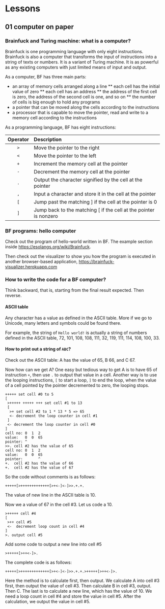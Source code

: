 # Lessons

## 01 computer on paper

### Brainfuck and Turing machine: what is a computer?

Brainfuck is one programming language with only eight instructions. Brainfuck is also a computer that transforms the input of instructions into a string of texts or numbers. It is a variant of Turing machine. It is as powerful as any existing computers with just limited means of input and output.

As a computer, BF has three main parts:
* an array of memory cells arranged along a line
** each cell has the initial value of zero
** each cell has an address 
** the address of the first cell is zero, the address of the second cell is one, and so on
** the number of cells is big enough to hold any programs
* a pointer that can be moved along the cells according to the instructions
* a processor that is capable to move the pointer, read and write to a memory cell according to the instructions

As a programming language, BF has eight instructions:

| Operator | Description |
| :-------: | :---------- |
| ```>``` | Move the pointer to the right |
| ```<``` | Move the pointer to the left |
| ```+``` | Increment the memory cell at the pointer |
| ```-``` | Decrement the memory cell at the pointer |
| ```.``` | Output the character signified by the cell at the pointer |
| ```,``` | Input a character and store it in the cell at the pointer |
| ```[``` | Jump past the matching ] if the cell at the pointer is 0 |
| ```]``` | Jump back to the matching [ if the cell at the pointer is nonzero |

### BF programs: hello computer

Check out the program of hello-world written in BF. The example section inside https://esolangs.org/wiki/Brainfuck.

Then check out the visualizer to show you how the program is executed in another browser-based application, https://brainfuck-visualizer.herokuapp.com

### How to write the code for a BF computer?

Think backward, that is, starting from the final result expected. Then reverse.

#### ASCII table

Any character has a value as defined in the ASCII table. More if we go to Unicode, many letters and symbols could be found there.

For example, the string of ```Hello world!``` is actually a string of numbers defined in the ASCII table, 72, 101, 108, 108, 111, 32, 119, 111, 114, 108, 100, 33.

#### How to print out a string of ```ABC```?

Check out the ASCII table: A has the value of 65, B 66, and C 67.

Now how can we get A? One easy but tedious way to get A is to have 65 of instruction ```+```, then use ```.``` to output that value in a cell. Another way is to use the looping instructions, ```[``` to start a loop, ```]``` to end the loop, when the value of a cell pointed by the pointer decremented to zero, the looping stops.

```
+++++ set cell #0 to 5
[
 >+++++ +++++ +++ set cell #1 to 13
 [
  >+ set cell #2 to 1 * 13 * 5 => 65
  <- decrement the loop counter in cell #1
 ]
 <- decrement the loop counter in cell #0
]
cell no: 0  1  2  
value:   0  0  65
pointer: ^
>>. cell #2 has the value of 65
cell no: 0  1  2  
value:   0  0  65
pointer:       ^
+.  cell #2 has the value of 66
+.  cell #2 has the value of 67
```

So the code without comments is as follows:

```
+++++[>+++++++++++++[>+<-]<-]>>.+.+.
```

The value of new line in the ASCII table is 10.

Now we a value of 67 in the cell #3. Let us code a 10.

```
>+++++ cell #4
[
 >++ cell #5
 <-  decrement loop count in cell #4
]
>. output cell #5
```

Add some code to output a new line into cell #5
```
>+++++[>++<-]>.
```

The complete code is as follows:

```
+++++[>+++++++++++++[>+<-]<-]>>.+.+.>+++++[>++<-]>.
```

Here the method is to calculate first, then output. We calculate A into cell #3 first, then output the value of cell #3. Then calculate B in cell #3, output. Then C. The last is to calculate a new line, which has the value of 10. We need a loop count in cell #4 and store the value in cell #5. After the calculation, we output the value in cell #5.
 
